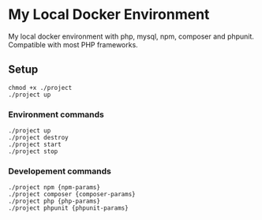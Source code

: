 # My Local Docker Environment

My local docker environment with php, mysql, npm, composer and phpunit. Compatible with most PHP frameworks.

## Setup
```
chmod +x ./project
./project up
```

### Environment commands
```
./project up
./project destroy
./project start
./project stop
```

### Developement commands
```
./project npm {npm-params}
./project composer {composer-params}
./project php {php-params}
./project phpunit {phpunit-params}
```
